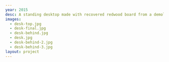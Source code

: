 ```yaml
---
year: 2015
desc: A standing desktop made with recovered redwood board from a demolished cardboard factory in Antioch, CA.
images:
  - desk-top.jpg
  - desk-final.jpg
  - desk-behind.jpg
  - desk.jpg
  - desk-behind-2.jpg
  - desk-behind-3.jpg
layout: project
---
```

